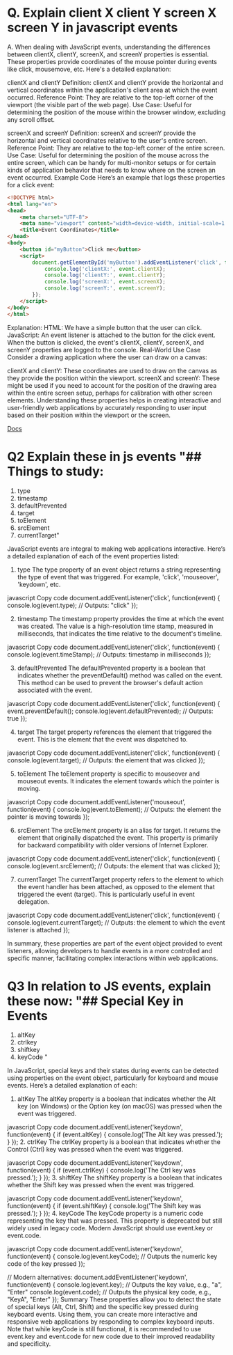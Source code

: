 # Q. Explain client X client Y screen X screen Y in javascript events

A. When dealing with JavaScript events, understanding the differences between clientX, clientY, screenX, and screenY properties is essential. These properties provide coordinates of the mouse pointer during events like click, mousemove, etc. Here's a detailed explanation:

clientX and clientY
Definition: clientX and clientY provide the horizontal and vertical coordinates within the application's client area at which the event occurred.
Reference Point: They are relative to the top-left corner of the viewport (the visible part of the web page).
Use Case: Useful for determining the position of the mouse within the browser window, excluding any scroll offset.


screenX and screenY
Definition: screenX and screenY provide the horizontal and vertical coordinates relative to the user's entire screen.
Reference Point: They are relative to the top-left corner of the entire screen.
Use Case: Useful for determining the position of the mouse across the entire screen, which can be handy for multi-monitor setups or for certain kinds of application behavior that needs to know where on the screen an event occurred.
Example Code
Here’s an example that logs these properties for a click event:

```html
<!DOCTYPE html>
<html lang="en">
<head>
    <meta charset="UTF-8">
    <meta name="viewport" content="width=device-width, initial-scale=1.0">
    <title>Event Coordinates</title>
</head>
<body>
    <button id="myButton">Click me</button>
    <script>
        document.getElementById('myButton').addEventListener('click', function(event) {
            console.log('clientX:', event.clientX);
            console.log('clientY:', event.clientY);
            console.log('screenX:', event.screenX);
            console.log('screenY:', event.screenY);
        });
    </script>
</body>
</html>
```

Explanation:
HTML: We have a simple button that the user can click.
JavaScript: An event listener is attached to the button for the click event. When the button is clicked, the event's clientX, clientY, screenX, and screenY properties are logged to the console.
Real-World Use Case
Consider a drawing application where the user can draw on a canvas:

clientX and clientY: These coordinates are used to draw on the canvas as they provide the position within the viewport.
screenX and screenY: These might be used if you need to account for the position of the drawing area within the entire screen setup, perhaps for calibration with other screen elements.
Understanding these properties helps in creating interactive and user-friendly web applications by accurately responding to user input based on their position within the viewport or the screen.

[Docs](https://developer.mozilla.org/en-US/docs/Web/API/MouseEvent/clientX)



# Q2 Explain these in js events "## Things to study:
1. type
2. timestamp
3. defaultPrevented
4. target
5. toElement
6. srcElement
7. currentTarget"



JavaScript events are integral to making web applications interactive. Here’s a detailed explanation of each of the event properties listed:

1. type
The type property of an event object returns a string representing the type of event that was triggered. For example, 'click', 'mouseover', 'keydown', etc.

javascript
Copy code
document.addEventListener('click', function(event) {
    console.log(event.type); // Outputs: "click"
});


2. timestamp
The timestamp property provides the time at which the event was created. The value is a high-resolution time stamp, measured in milliseconds, that indicates the time relative to the document's timeline.

javascript
Copy code
document.addEventListener('click', function(event) {
    console.log(event.timeStamp); // Outputs: timestamp in milliseconds
});


3. defaultPrevented
The defaultPrevented property is a boolean that indicates whether the preventDefault() method was called on the event. This method can be used to prevent the browser's default action associated with the event.

javascript
Copy code
document.addEventListener('click', function(event) {
    event.preventDefault();
    console.log(event.defaultPrevented); // Outputs: true
});


4. target
The target property references the element that triggered the event. This is the element that the event was dispatched to.

javascript
Copy code
document.addEventListener('click', function(event) {
    console.log(event.target); // Outputs: the element that was clicked
});


5. toElement
The toElement property is specific to mouseover and mouseout events. It indicates the element towards which the pointer is moving.

javascript
Copy code
document.addEventListener('mouseout', function(event) {
    console.log(event.toElement); // Outputs: the element the pointer is moving towards
});


6. srcElement
The srcElement property is an alias for target. It returns the element that originally dispatched the event. This property is primarily for backward compatibility with older versions of Internet Explorer.

javascript
Copy code
document.addEventListener('click', function(event) {
    console.log(event.srcElement); // Outputs: the element that was clicked
});


7. currentTarget
The currentTarget property refers to the element to which the event handler has been attached, as opposed to the element that triggered the event (target). This is particularly useful in event delegation.

javascript
Copy code
document.addEventListener('click', function(event) {
    console.log(event.currentTarget); // Outputs: the element to which the event listener is attached
});


In summary, these properties are part of the event object provided to event listeners, allowing developers to handle events in a more controlled and specific manner, facilitating complex interactions within web applications.

# Q3 In relation to JS events, explain these now: "## Special Key in Events
1. altKey
2. ctrlkey
3. shiftkey
4. keyCode
"


In JavaScript, special keys and their states during events can be detected using properties on the event object, particularly for keyboard and mouse events. Here’s a detailed explanation of each:

1. altKey
The altKey property is a boolean that indicates whether the Alt key (on Windows) or the Option key (on macOS) was pressed when the event was triggered.

javascript
Copy code
document.addEventListener('keydown', function(event) {
    if (event.altKey) {
        console.log('The Alt key was pressed.');
    }
});
2. ctrlKey
The ctrlKey property is a boolean that indicates whether the Control (Ctrl) key was pressed when the event was triggered.

javascript
Copy code
document.addEventListener('keydown', function(event) {
    if (event.ctrlKey) {
        console.log('The Ctrl key was pressed.');
    }
});
3. shiftKey
The shiftKey property is a boolean that indicates whether the Shift key was pressed when the event was triggered.

javascript
Copy code
document.addEventListener('keydown', function(event) {
    if (event.shiftKey) {
        console.log('The Shift key was pressed.');
    }
});
4. keyCode
The keyCode property is a numeric code representing the key that was pressed. This property is deprecated but still widely used in legacy code. Modern JavaScript should use event.key or event.code.

javascript
Copy code
document.addEventListener('keydown', function(event) {
    console.log(event.keyCode); // Outputs the numeric key code of the key pressed
});

// Modern alternatives:
document.addEventListener('keydown', function(event) {
    console.log(event.key); // Outputs the key value, e.g., "a", "Enter"
    console.log(event.code); // Outputs the physical key code, e.g., "KeyA", "Enter"
});
Summary
These properties allow you to detect the state of special keys (Alt, Ctrl, Shift) and the specific key pressed during keyboard events. Using them, you can create more interactive and responsive web applications by responding to complex keyboard inputs. Note that while keyCode is still functional, it is recommended to use event.key and event.code for new code due to their improved readability and specificity.










